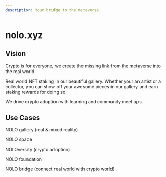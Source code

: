 ```yaml
---
description: Your bridge to the metaverse.
---
```


# nolo.xyz

## Vision

Crypto is for everyone, we create the missing link from the metaverse into the real world.

Real world NFT staking in our beautiful gallery. Whether your an artist or a collector, you can show off your awesome pieces in our gallery and earn staking rewards for doing so.

We drive crypto adoption with learning and community meet ups.

## Use Cases

NOLO gallery (real & mixed reality)

NOLO space

NOLOversity (crypto adoption)

NOLO foundation

NOLO bridge (connect real world with crypto world)
